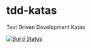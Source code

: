 # tdd-katas
Test Driven Development Katas

[![Build Status](https://travis-ci.org/bschramke/tdd-katas.svg?branch=java-spock)](https://travis-ci.org/bschramke/tdd-katas)